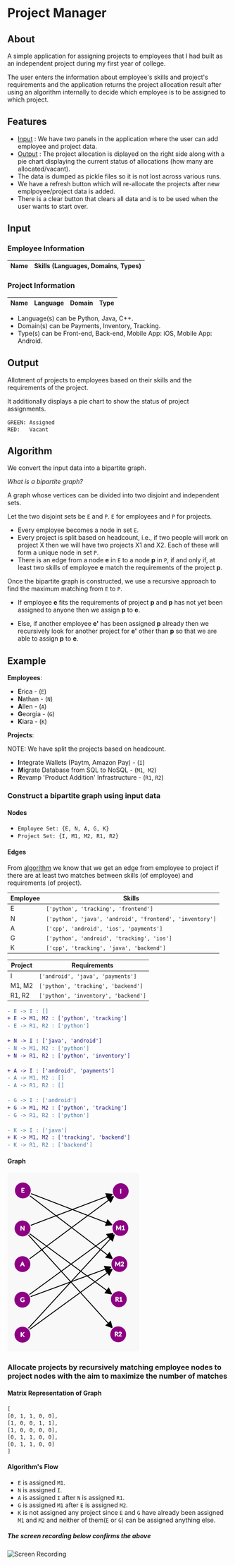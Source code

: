 # Project Manager

## About
A simple application for assigning projects to employees that I had built as an 
independent project during my first year of college.

The user enters the information about employee's skills and project's requirements
and the application returns the project allocation result after using an algorithm internally to decide
which employee is to be assigned to which project.


## Features
- [Input](#input) : We have two panels in the application where the user can add employee and project data.
- [Output](#output) : The project allocation is diplayed on the right side along with a pie chart displaying the current 
status of allocations (how many are allocated/vacant). 
- The data is dumped as pickle files so it is not lost across various runs.
- We have a refresh button which will re-allocate the projects after new emplpoyee/project data is added.
- There is a clear button that clears all data and is to be used when the user wants to start over.


## Input

### Employee Information
Name | Skills (Languages, Domains, Types)
---- | --------------------------------

### Project Information
Name | Language | Domain | Type
---- | -------- | ------ | ----

- Language(s) can be Python, Java, C++.
- Domain(s) can be Payments, Inventory, Tracking.
- Type(s) can be Front-end, Back-end, Mobile App: iOS, Mobile App: Android.


## Output

Allotment of projects to employees based on their skills
and the requirements of the project.

It additionally displays a pie chart to show the status of project
assignments.

```
GREEN: Assigned
RED:   Vacant
```

## Algorithm

We convert the input data into a bipartite graph.

*What is a bipartite graph?*

A graph whose vertices can be divided into two disjoint and independent sets.

Let the two disjoint sets be `E` and `P`. `E` for employees and
`P` for projects.

- Every employee becomes a node in set `E`.
- Every project is split based on headcount, i.e., if two people
will work on project X then we will have two projects X1 and X2.
Each of these will form a unique node in set `P`.
- There is an edge from a node **e** in `E` to a node **p** in `P`, if and only if,
at least two skills of employee **e** match the requirements of the project **p**.

Once the bipartite graph is constructed, we use a recursive approach to 
find the maximum matching from `E` to `P`.

- If employee **e** fits the requirements of project **p** and **p** has
not yet been assigned to anyone then we assign **p** to **e**.

- Else, if another employee **e'** has been assigned **p** already then
we recursively look for another project for **e'** other than **p** 
so that we are able to assign **p** to **e**.


## Example

**Employees**:

- **E**rica - (`E`)
- **N**athan - (`N`)
- **A**llen - (`A`)
- **G**eorgia - (`G`)
- **K**iara - (`K`)


**Projects**:

NOTE: We have split the projects based on headcount.

- **I**ntegrate Wallets (Paytm, Amazon Pay) - (`I`)
- **M**igrate Database from SQL to NoSQL - (`M1`,` M2`)
- **R**evamp 'Product Addition' Infrastructure - (`R1`, `R2`)

### Construct a bipartite graph using input data

#### Nodes
- `Employee Set: {E, N, A, G, K}`
- `Project Set: {I, M1, M2, R1, R2}`

#### Edges
From [algorithm](#algorithm) we know that we get an edge from employee to project if there are at least two matches
between skills (of employee) and requirements (of project).

Employee | Skills
-------- | ------
E | `['python', 'tracking', 'frontend']`
N | `['python', 'java', 'android', 'frontend', 'inventory']`
A | `['cpp', 'android', 'ios', 'payments']`
G | `['python', 'android', 'tracking', 'ios']`
K | `['cpp', 'tracking', 'java', 'backend']`

Project | Requirements
------- | ------------
I | `['android', 'java', 'payments']`
M1, M2 | `['python', 'tracking', 'backend']`
R1, R2 | `['python', 'inventory', 'backend']`

```diff
- E -> I : []
+ E -> M1, M2 : ['python', 'tracking']
- E -> R1, R2 : ['python']

+ N -> I : ['java', 'android']
- N -> M1, M2 : ['python']
+ N -> R1, R2 : ['python', 'inventory']

+ A -> I : ['android', 'payments']
- A -> M1, M2 : []
- A -> R1, R2 : []

- G -> I : ['android']
+ G -> M1, M2 : ['python', 'tracking']
- G -> R1, R2 : ['python']

- K -> I : ['java']
+ K -> M1, M2 : ['tracking', 'backend']
- K -> R1, R2 : ['backend']
```

#### Graph

![Bipartite Graph](https://github.com/anshulrao/project-manager/blob/main/extras/example_graph.png)


### Allocate projects by recursively matching employee nodes to project nodes with the aim to maximize the number of matches

#### Matrix Representation of Graph
```
[
[0, 1, 1, 0, 0], 
[1, 0, 0, 1, 1], 
[1, 0, 0, 0, 0], 
[0, 1, 1, 0, 0], 
[0, 1, 1, 0, 0]
]
```

#### Algorithm's Flow
- `E` is assigned `M1`.
- `N` is assigned `I`.
- `A` is assigned `I` after `N` is assigned `R1`.
- `G` is assigned `M1` after `E` is assigned `M2`.
- `K` is not assigned any project since `E` and `G` have already
been assigned `M1` and `M2` and neither of them(`E` or `G`) can be assigned 
anything else.

##### The screen recording below confirms the above

![Screen Recording](https://github.com/anshulrao/project-manager/blob/main/extras/screen%20capture.gif)

